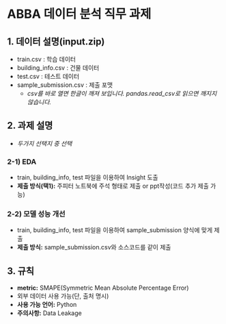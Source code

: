 # ABBA 데이터 분석 직무 과제

## 1. 데이터 설명(input.zip)
* train.csv : 학습 데이터
* building_info.csv : 건물 데이터
* test.csv : 테스트 데이터
* sample_submission.csv : 제출 포맷
  - *csv를 바로 열면 한글이 깨져 보입니다. pandas.read_csv로 읽으면 깨지지 않습니다.*

## 2. 과제 설명
- *두가지 선택지 중 선택*
### 2-1) EDA
  - train, building_info, test 파일을 이용하여 Insight 도출
  - **제출 방식(택1):** 주피터 노트북에 주석 형태로 제출 or ppt작성(코드 추가 제출 가능)
### 2-2) 모델 성능 개선
  - train, building_info, test 파일을 이용하여 sample_submission 양식에 맞게 제출
  - **제출 방식:** sample_submission.csv와 소스코드를 같이 제출
 
## 3. 규칙
- **metric:** SMAPE(Symmetric Mean Absolute Percentage Error)
- 외부 데이터 사용 가능(단, 출처 명시)
- **사용 가능 언어:** Python
- **주의사항:** Data Leakage 
